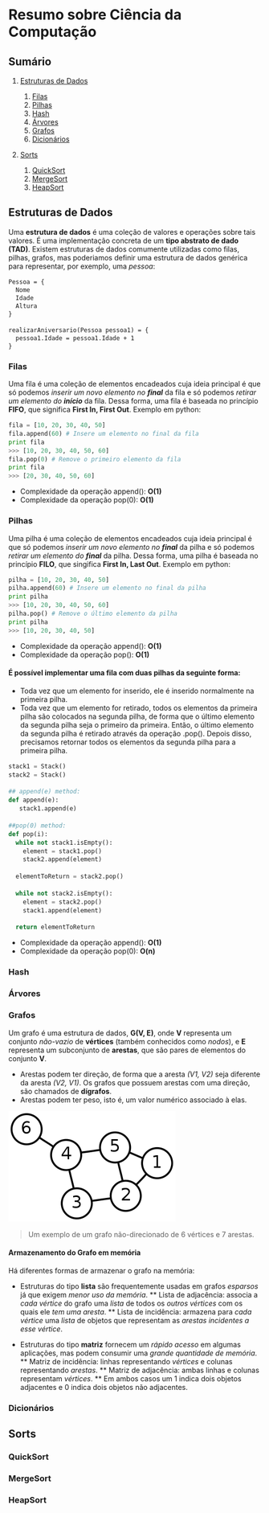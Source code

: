 # Resumo sobre Ciência da Computação

## Sumário
1. [Estruturas de Dados](https://github.com/Scheffel-V/Computer-Science#estruturas-de-dados)
   1. [Filas](https://github.com/Scheffel-V/Computer-Science#filas)
   2. [Pilhas](https://github.com/Scheffel-V/Computer-Science#pilhas)
   3. [Hash](https://github.com/Scheffel-V/Computer-Science#hash)
   4. [Árvores](https://github.com/Scheffel-V/Computer-Science#árvores)
   5. [Grafos](https://github.com/Scheffel-V/Computer-Science#grafos)
   6. [Dicionários](https://github.com/Scheffel-V/Computer-Science#dicionários)

2. [Sorts](https://github.com/Scheffel-V/Computer-Science#sorts)
   1. [QuickSort](https://github.com/Scheffel-V/Computer-Science#quicksort)
   2. [MergeSort](https://github.com/Scheffel-V/Computer-Science#mergesort)
   3. [HeapSort](https://github.com/Scheffel-V/Computer-Science#pilhas#heapsort)


## Estruturas de Dados
Uma **estrutura de dados** é uma coleção de valores e operações sobre tais valores. É uma implementação concreta de um **tipo abstrato de dado (TAD)**. Existem estruturas de dados comumente utilizadas como filas, pilhas, grafos, mas poderiamos definir uma estrutura de dados genérica para representar, por exemplo, uma *pessoa*:
```
Pessoa = {
  Nome
  Idade
  Altura
}

realizarAniversario(Pessoa pessoa1) = {
  pessoa1.Idade = pessoa1.Idade + 1
}
```

### Filas
Uma fila é uma coleção de elementos encadeados cuja ideia principal é que só podemos _inserir um novo elemento no **final**_ da fila e só podemos _retirar um elemento do **início**_ da fila. Dessa forma, uma fila é baseada no princípio **FIFO**, que significa **First In, First Out**.
Exemplo em python:
```python
fila = [10, 20, 30, 40, 50]
fila.append(60) # Insere um elemento no final da fila
print fila
>>> [10, 20, 30, 40, 50, 60]
fila.pop(0) # Remove o primeiro elemento da fila
print fila
>>> [20, 30, 40, 50, 60]
```
* Complexidade da operação append(): **O(1)**
* Complexidade da operação pop(0): **O(1)**

### Pilhas
Uma pilha é uma coleção de elementos encadeados cuja ideia principal é que só podemos _inserir um novo elemento no **final**_ da pilha e só podemos _retirar um elemento do **final**_ da pilha. Dessa forma, uma pilha é baseada no princípio **FILO**, que singifica **First In, Last Out**.
Exemplo em python:
```python
pilha = [10, 20, 30, 40, 50]
pilha.append(60) # Insere um elemento no final da pilha
print pilha
>>> [10, 20, 30, 40, 50, 60]
pilha.pop() # Remove o último elemento da pilha
print pilha
>>> [10, 20, 30, 40, 50]
```
* Complexidade da operação append(): **O(1)**
* Complexidade da operação pop(): **O(1)**

#### É possível implementar uma fila com duas pilhas da seguinte forma:
* Toda vez que um elemento for inserido, ele é inserido normalmente na primeira pilha. 
* Toda vez que um elemento for retirado, todos os elementos da primeira pilha são colocados na segunda pilha, de forma que o último elemento da segunda pilha seja o primeiro da primeira. Então, o último elemento da segunda pilha é retirado através da operação .pop(). Depois disso, precisamos retornar todos os elementos da segunda pilha para a primeira pilha.
```python
stack1 = Stack()
stack2 = Stack()

## append(e) method:
def append(e):
   stack1.append(e)
   
##pop(0) method:
def pop(i):
  while not stack1.isEmpty():
    element = stack1.pop()
    stack2.append(element)
  
  elementToReturn = stack2.pop()
  
  while not stack2.isEmpty():
    element = stack2.pop()
    stack1.append(element)
  
  return elementToReturn
```
* Complexidade da operação append(): **O(1)**
* Complexidade da operação pop(0): **O(n)**

### Hash

### Árvores

### Grafos
Um grafo é uma estrutura de dados, **G(V, E)**, onde **V** representa um conjunto *não-vazio* de **vértices** (também conhecidos como *nodos*), e **E** representa um subconjunto de **arestas**, que são pares de elementos do conjunto **V**.
* Arestas podem ter direção, de forma que a aresta *(V1, V2)* seja diferente da aresta *(V2, V1)*. Os grafos que possuem arestas com uma direção, são chamados de **dígrafos**.
* Arestas podem ter peso, isto é, um valor numérico associado à elas.

![Imagem do Grafo](https://raw.githubusercontent.com/Scheffel-V/Computer-Science/master/grafo.png)
> Um exemplo de um grafo não-direcionado de 6 vértices e 7 arestas.

#### Armazenamento do Grafo em memória
Há diferentes formas de armazenar o grafo na memória:
* Estruturas do tipo **lista** são frequentemente usadas em grafos *esparsos* já que exigem *menor uso da memória*.
** Lista de adjacência: associa a *cada vértice* do grafo uma *lista* de todos os *outros vértices* com os quais ele *tem uma aresta*. 
** Lista de incidência: armazena para *cada vértice* uma *lista* de objetos que representam as *arestas incidentes a esse vértice*.

* Estruturas do tipo **matriz** fornecem um *rápido acesso* em algumas aplicações, mas podem consumir uma *grande quantidade de memória*.
** Matriz de incidência: linhas representando *vértices* e colunas representando *arestas*.
** Matriz de adjacência: ambas linhas e colunas representam *vértices*. 
** Em ambos casos um 1 indica dois objetos adjacentes e 0 indica dois objetos não adjacentes.

### Dicionários

## Sorts

### QuickSort

### MergeSort

### HeapSort
